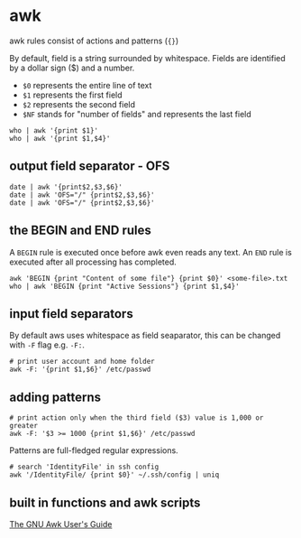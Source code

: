 # awk

awk rules consist of actions and patterns (`{}`)

By default, field is a string surrounded by whitespace. Fields are identified
by a dollar sign ($) and a number.

 - `$0` represents the entire line of text
 - `$1` represents the first field
 - `$2` represents the second field
 - `$NF` stands for "number of fields" and represents the last field

```
who | awk '{print $1}'
who | awk '{print $1,$4}'
```

## output field separator - OFS

```
date | awk '{print$2,$3,$6}'
date | awk 'OFS="/" {print$2,$3,$6}'
date | awk 'OFS="/" {print$2,$3,$6}'
```

## the BEGIN and END rules

A `BEGIN` rule is executed once before awk even reads any text. An `END` rule
is executed after all processing has completed.

```
awk 'BEGIN {print "Content of some file"} {print $0}' <some-file>.txt
who | awk 'BEGIN {print "Active Sessions"} {print $1,$4}'
```

## input field separators

By default aws uses whitespace as field seaparator, this can be changed with
`-F` flag e.g. `-F:`.

```
# print user account and home folder
awk -F: '{print $1,$6}' /etc/passwd
```

## adding patterns

```
# print action only when the third field ($3) value is 1,000 or greater
awk -F: '$3 >= 1000 {print $1,$6}' /etc/passwd
```

Patterns are full-fledged regular expressions.

```
# search 'IdentityFile' in ssh config
awk '/IdentityFile/ {print $0}' ~/.ssh/config | uniq
```

## built in functions and awk scripts

[The GNU Awk User's Guide](https://www.gnu.org/software/gawk/manual/gawk.html)
